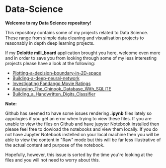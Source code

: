 # Data-Science

**Welcome to my Data Science repository!**

This repository contains some of my projects related to Data Science. These range from simple data cleaning and visualisation projects to reasonably in depth deep learning projects. 

If my **Deloitte mill_board** application brought you here, welcome even more and in order to save you from looking through some of my less interesting projects please have a look at the following:

  * [Plotting-a-decision-boundary-in-2D-space](https://github.com/Charlvdh/Data-Science/tree/master/deep_learning/Plotting-a-decision-boundary-in-2D-space)
  * [Building-a-deep-neural-network](https://github.com/Charlvdh/Data-Science/tree/master/deep_learning/Course_1/Building-a-deep-neural-network)
  * [Investigating Fandango Movie Ratings](https://github.com/Charlvdh/Data-Science/blob/master/various_projects/Investigating_Fandango_Movie_Ratings/Investigating%20Fandango%20Movie%20Ratings.ipynb)
  * [Analysing_The_Chinook_Database_With_SQLITE](https://github.com/Charlvdh/Data-Science/blob/master/various_projects/Answering_Business_Questions_using_SQL/Analysing_The_Chinook_Database_With_SQLITE.ipynb)
  * [Building_a_Handwritten_Digits_Classifier](https://github.com/Charlvdh/Data-Science/blob/master/various_projects/Building_A_Handwritten_Digits_Classifier/Building_a_Handwritten_Digits_Classifier.ipynb)


**Note:**

Github has seemed to have some issues rendering **.ipynb** files lately so appologies if you get an error when trying to view these files. If you are unable to view the files on Github and have jupyter Notebook installed then please feel free to dowload the notebooks and view them locally. If you do not have Jupyter Notebook instelled on your local machine then you will be able to view the content in "Raw" mode but this will be far less illustrative of the actual content and purpose of the notebook.

Hopefully, however, this issue is sorted by the time you're looking at the files and you will not need to worry about this.

